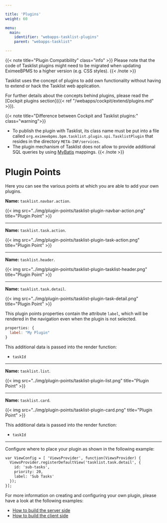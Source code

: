 ```yaml
---

title: 'Plugins'
weight: 60

menu:
  main:
    identifier: "webapps-tasklist-plugins"
    parent: "webapps-tasklist"

---
```


{{< note title="Plugin Compatibility" class="info" >}}
  Please note that the code of Tasklist plugins might need to be migrated when updating EximeeBPMS to a higher version (e.g. CSS styles).
{{< /note >}}

Tasklist uses the concept of plugins to add own functionality without having to extend or hack the Tasklist web application.

For further details about the concepts behind plugins, please read the [Cockpit plugins section]({{< ref "/webapps/cockpit/extend/plugins.md" >}}).

{{< note title="Difference between Cockpit and Tasklist plugins:" class="warning">}}
  * To publish the plugin with Tasklist, its class name must be put into a file called ```org.eximeebpms.bpm.tasklist.plugin.spi.TasklistPlugin``` that resides in the directory ```META-INF/services```.
  * The plugin mechanism of Tasklist does not allow to provide additional SQL queries by using [MyBatis](http://www.mybatis.org/) mappings.
{{< /note >}}

# Plugin Points

Here you can see the various points at which you are able to add your own plugins.


**Name:** `tasklist.navbar.action`.

{{< img src="../img/plugin-points/tasklist-plugin-navbar-action.png" title="Plugin Point" >}}

---

**Name:** `tasklist.task.action`.

{{< img src="../img/plugin-points/tasklist-plugin-task-action.png" title="Plugin Point" >}}

---

**Name:** `tasklist.header`.

{{< img src="../img/plugin-points/tasklist-plugin-tasklist-header.png" title="Plugin Point" >}}

---

**Name:** `tasklist.task.detail`.

{{< img src="../img/plugin-points/tasklist-plugin-task-detail.png" title="Plugin Point" >}}

This plugin points properties contain the attribute `label`, which will be rendered in the navigation even when the plugin is not selected.

```Javascript
properties: {
  label: "My Plugin"
}
```

This additional data is passed into the render function:

  * `taskId`

---

**Name:** `tasklist.list`.

{{< img src="../img/plugin-points/tasklist-plugin-list.png" title="Plugin Point" >}}

---

**Name:** `tasklist.card`.

{{< img src="../img/plugin-points/tasklist-plugin-card.png" title="Plugin Point" >}}

This additional data is passed into the render function:

  * `taskId`

---

Configure where to place your plugin as shown in the following example:

```html
var ViewConfig = [ 'ViewsProvider', function(ViewsProvider) {
  ViewsProvider.registerDefaultView('tasklist.task.detail', {
    id: 'sub-tasks',
    priority: 20,
    label: 'Sub Tasks'
  });
}];
```

For more information on creating and configuring your own plugin, please have a look at the following examples:

* [How to build the server side](https://github.com/EximeeBPMS/eximeebpms/tree/master/webapps/assembly/src/main/java/org/eximeebpms/bpm/tasklist/impl/plugin)
* [How to build the client side](https://github.com/EximeeBPMS/eximeebpms/tree/master/webapps/frontend/ui/tasklist/plugins/standaloneTask/app)
